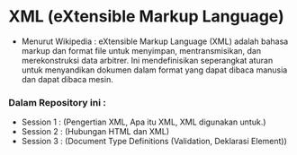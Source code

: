 
# XML (eXtensible Markup Language) 
- Menurut Wikipedia : eXtensible Markup Language (XML) adalah bahasa markup dan format file untuk menyimpan, mentransmisikan, dan merekonstruksi data arbitrer. Ini mendefinisikan seperangkat aturan untuk menyandikan dokumen dalam format yang dapat dibaca manusia dan dapat dibaca mesin.

### Dalam Repository ini :
- Session 1 : (Pengertian XML, Apa itu XML, XML digunakan untuk.)
- Session 2 : (Hubungan HTML dan XML)
- Session 3 : (Document Type Definitions (Validation, Deklarasi Element))